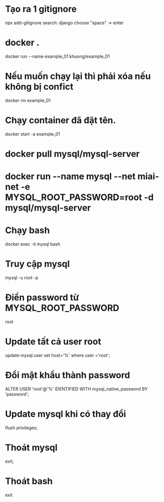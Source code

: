 # Tạo ra 1 gitignore
npx add-gitignore
search: django
choose "space" -> enter

# docker .
docker run --name example_01 khuong/example_01

# Nếu muốn chạy lại thì phải xóa nếu không bị confict
docker rm example_01

# Chạy container đã đặt tên.
docker start -a example_01


# docker pull mysql/mysql-server

#  docker run --name mysql --net miai-net -e MYSQL_ROOT_PASSWORD=root -d mysql/mysql-server


# Chạy bash
docker exec -it mysql bash

# Truy cập mysql
mysql -u root -p
# Điền password từ MYSQL_ROOT_PASSWORD
root

# Update tất cả user root
update mysql.user set host='%' where user ='root';


# Đổi mật khẩu thành password
ALTER USER 'root'@'%' IDENTIFIED WITH mysql_native_password BY 'password';

# Update mysql khi có thay đổi
flush privileges;

# Thoát mysql
exit;

# Thoát bash
exit



